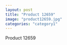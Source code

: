 ```yaml
---
layout: post
title: "Product 12659"
image: "product12659.jpg"
categories: "category1"
---
```

Product 12659
